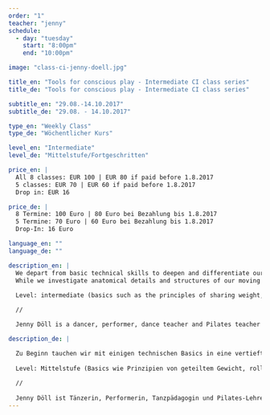 ```yaml
---
order: "1"
teacher: "jenny"
schedule:
  - day: "tuesday"
    start: "8:00pm"
    end: "10:00pm"

image: "class-ci-jenny-doell.jpg"

title_en: "Tools for conscious play - Intermediate CI class series"
title_de: "Tools for conscious play - Intermediate CI class series"

subtitle_en: "29.08.-14.10.2017"
subtitle_de: "29.08. - 14.10.2017"

type_en: "Weekly Class"
type_de: "Wöchentlicher Kurs"

level_en: "Intermediate"
level_de: "Mittelstufe/Fortgeschritten"

price_en: |
  All 8 classes: EUR 100 | EUR 80 if paid before 1.8.2017    
  5 classes: EUR 70 | EUR 60 if paid before 1.8.2017    
  Drop in: EUR 16 

price_de: |
  8 Termine: 100 Euro | 80 Euro bei Bezahlung bis 1.8.2017  
  5 Termine: 70 Euro | 60 Euro bei Bezahlung bis 1.8.2017  
  Drop-In: 16 Euro

language_en: ""
language_de: ""

description_en: |
  We depart from basic technical skills to deepen and differentiate our perception of our own and our partners’ bodies. From there we broaden our spectrum of possibilities for improvised contact dances by either exploring different principles for moving together or working with set pathways. 
  While we investigate anatomical details and structures of our moving bodies - alone and in contact - we develop our CI-practice towards a greater ease in dealing with all sorts of physical challenges. Technique is important for me not as an end in itself, but as a tool for supporting our never ending journey towards (more) freedom of choice - in the dance as well as ideally in daily life. We will mix the technical inquiry with some profound silliness and playful curiosity. Sweaty and wild dances and precision don’t have to be opposites! Come prepared for some concentrated play and you probably get a chance to experience yourself as having/being a moving, sensing, feeling and expressing body in a fresh and new way and find satisfying as well as interesting dances.  
  
  Level: intermediate (basics such as the principles of sharing weight, rolling point of contact or feeling comfortable supporting 100% weight of another person on low and medium level should be there). If you are insecure about your level of experience, but think that sounds so much fun that you want to do it, get in touch with me.    

  //  

  Jenny Döll is a dancer, performer, dance teacher and Pilates teacher and holds a degree in movement- and music education. She has been practicing CI for over 15 years, has taught in Freiburg, Berlin, and in CI-festivals in Germany and Romania, is a co-initiator of the Contact Improvisation Collective Freiburg and a co-founded the Berlin Underscore Group. Besides Contact Improvisation she practices release-based techniques, instant composition, and is inspired by various somatic practices. She sees the body as a medium for experience of the self and the world: With the body we interact with our environment which generates information which then generates further interactions. In daily life these interactions are mainly used for the purpose of functioning and mostly happen unconsciously whereas in dance (or art in general) they can become expressions of freedom. In her recent work she is exploring Contact Improvisation in performance as well as the meeting of improvised dance and improvised music in collective instant composition.  

description_de: |

  Zu Beginn tauchen wir mit einigen technischen Basics in eine vertiefte Körperwahrnehmung ein und differenzieren das Spüren unseres eigenen Körpers sowie das unserer Partner*innen. Von dort aus erweitern wir das Spektrum unserer Möglichkeiten für den CI-Tanz, indem wir verschiedene Prinzipien, sich gemeinsam zu bewegen, entweder  durch  feste Bewegungsfolgen oder mit offeneren Aufgabenstellungen erkunden. Während wir anatomischen Details nachspüren und die Architektur unseres Körpers - allein und in Kontakt mit anderen Körpern - erkunden entwickeln wir unsere CI-Praxis hin zu einer größeren Leichtigkeit im Umgang mit verschiedenen Arten von physischer Herausforderung. Technik ist für mich kein Selbstzweck sondern dient als Werkzeug, um Vielfalt zu unterstützen und unsere Entscheidungsfreiheit zu erweitern - im Tanz wie idealerweise ebenso im Alltag. Wir vermengen die technische Erkundung mit einer guten Portion profundem Blödsinn und verspielter Neugier. Wilde, verschwitzte Tänze und Präzision müssen kein Gegensatz sein! Kommt mit einer Offenheit für konzentriertes Spiel und erlebt es ein/en bewegten, spürenden, ausdrucksvollen Körper zu haben/zu sein und eine frische Tanzerfahrung mitzunehmen.  
  
  Level: Mittelstufe (Basics wie Prinzipien von geteiltem Gewicht, rollendem Kontaktpunkt oder sich sicher fühlen in der niedrigen bis mittleren Ebene das volle Gewicht eines Partners zu unterstützen sollten vorhanden sein). Solltest du bezüglich deines Erfahrungslevels unsicher sein, aber sehr gern mitmachen wollen, kontaktiere mich gern.   
  
  //  
  
  Jenny Döll ist Tänzerin, Performerin, Tanzpädagogin und Pilates-Lehrerin und hat ein Diplom in Musik-und Bewegungserziehung. Sie praktiziert CI seit über 15 Jahren, unterrichtete in Freiburg, Berlin, auf CI-Festivals in Deutschland und Rumänien, ist Mitinitiatorin des Contact Improvisation Kollektivs Freiburg, und der Berliner Underscore-Gruppe. Neben Contact Improvisation praktiziert sie Release-basierte Tanztechniken, Instant Composition und ist inspiriert von verschiedenen Körperarbeitstechniken. Sie betrachtet den Körper als Medium zur Erfahrung von Selbst und Welt. Mit ihm treten wir in Interaktion mit meiner Umwelt, was uns Informationen gibt, was wiederum weitere Interaktionen generiert. Im Alltag sind diese Interaktionen zumeist zweck- und überlebensgebunden  und häufig unbewusst, während sie im Tanz zum Ausdruck von Freiheit werden können. In letzter Zeit fokussiert sich ihre Arbeit auf Contact Improvisation in/als Performance und dem Zusammentreffen von improvisierter Musik und improvisiertem Tanz als kollektive Instant Composition. 
---
```

